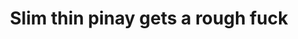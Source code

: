 ---
layout: post
title: Slim thin pinay gets a rough fuck
duration: '00:46'
view: 192
rate: 2
video: 'https://flashservice.xvideos.com/embedframe/25293105'
category: 
 - beautiful
 - caught
 - curvy
 - pinay-interracial
 - pinay
 - rough
 - student
tags: 
 - chinita
 - doggystyle
 - flawless
 - fucked
 - gorgeous
 - hotel
 - jackpot
 - kumpare
 - mokong
 - muse
 - nagparaos
 - nene
 - pinay-sex
 - sucked
priority: 0.9
changefreq: daily
---